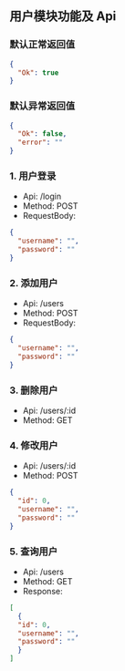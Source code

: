 ## 用户模块功能及 Api
### 默认正常返回值
```json
{
  "Ok": true
}
```
### 默认异常返回值
```json
{
  "Ok": false,
  "error": ""
}
```

### 1. 用户登录
+ Api: /login
+ Method: POST
+ RequestBody:
```json
{
  "username": "",
  "password": ""
}
```

### 2. 添加用户
+ Api: /users
+ Method: POST
+ RequestBody:
```json
{
  "username": "",
  "password": ""
}
```

### 3. 删除用户
+ Api: /users/:id
+ Method: GET

### 4. 修改用户
+ Api: /users/:id
+ Method: POST
```json
{
  "id": 0,
  "username": "",
  "password": ""
}
```

### 5. 查询用户
+ Api: /users
+ Method: GET
+ Response:
```json
[
  {
  "id": 0,
  "username": "",
  "password": ""
  }
]
```